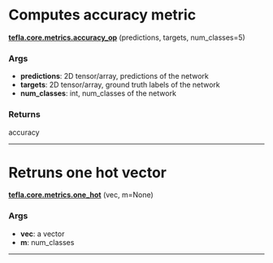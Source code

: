 # Computes accuracy metric

<span class="extra_h1"><span style="color:black;"><a href=https://github.com/n3011/tefla/blob/master/tefla/core/metrics.py#L297 target="_blank"><b>tefla.core.metrics.accuracy_op</b></a></span>  (predictions,  targets,  num_classes=5)</span>

<h3>Args</h3>


 - **predictions**: 2D tensor/array, predictions of the network
 - **targets**: 2D tensor/array, ground truth labels of the network
 - **num_classes**: int, num_classes of the network

<h3>Returns</h3>


accuracy

 ---------- 

# Retruns one hot vector

<span class="extra_h1"><span style="color:black;"><a href=https://github.com/n3011/tefla/blob/master/tefla/core/metrics.py#L318 target="_blank"><b>tefla.core.metrics.one_hot</b></a></span>  (vec,  m=None)</span>

<h3>Args</h3>


 - **vec**: a vector
 - **m**: num_classes

 ---------- 

